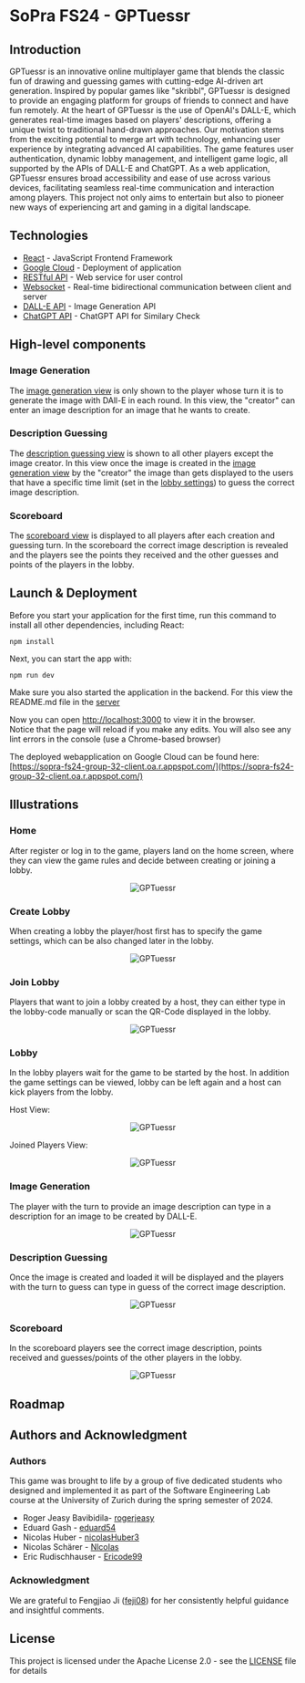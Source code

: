 # SoPra FS24 - GPTuessr

## Introduction

GPTuessr is an innovative online multiplayer game that blends the classic fun of drawing and guessing games with cutting-edge AI-driven art generation. Inspired by popular games like "skribbl", GPTuessr is designed to provide an engaging platform for groups of friends to connect and have fun remotely. At the heart of GPTuessr is the use of OpenAI's DALL-E, which generates real-time images based on players' descriptions, offering a unique twist to traditional hand-drawn approaches.
Our motivation stems from the exciting potential to merge art with technology, enhancing user experience by integrating advanced AI capabilities. The game features user authentication, dynamic lobby management, and intelligent game logic, all supported by the APIs of DALL-E and ChatGPT. As a web application, GPTuessr ensures broad accessibility and ease of use across various devices, facilitating seamless real-time communication and interaction among players. This project not only aims to entertain but also to pioneer new ways of experiencing art and gaming in a digital landscape.

## Technologies

- [React](https://react.dev) - JavaScript Frontend Framework
- [Google Cloud](https://cloud.google.com/gcp) - Deployment of application
- [RESTful API](https://restfulapi.net) - Web service for user control
- [Websocket](https://spring.io/guides/gs/messaging-stomp-websocket) - Real-time bidirectional communication between client and server
- [DALL-E API](https://platform.openai.com/docs/guides/images/image-generation) - Image Generation API
- [ChatGPT API](https://platform.openai.com/docs/guides/text-generation/chat-completions-api) - ChatGPT API for Similary Check

## High-level components

### Image Generation

The [image generation view](https://github.com/sopra-fs24-group-32/sopra-fs24-group-32-client/blob/main/src/components/views/GameCreate.tsx) is only shown to the player whose turn it is to generate the image with DAll-E in each round. In this view, the "creator" can enter an image description for an image that he wants to create.

### Description Guessing

The [description guessing view](https://github.com/sopra-fs24-group-32/sopra-fs24-group-32-client/blob/main/src/components/views/GameGuess.tsx) is shown to all other players except the image creator. In this view once the image is created in the [image generation view](https://github.com/sopra-fs24-group-32/sopra-fs24-group-32-client/blob/main/src/components/views/GameCreate.tsx) by the "creator" the image than gets displayed to the users that have a specific time limit (set in the [lobby settings](https://github.com/sopra-fs24-group-32/sopra-fs24-group-32-client/blob/main/src/components/views/LobbyCreate.tsx)) to guess the correct image description.

### Scoreboard

The [scoreboard view](https://github.com/sopra-fs24-group-32/sopra-fs24-group-32-client/blob/main/src/components/views/Scoreboard.tsx) is displayed to all players after each creation and guessing turn. In the scoreboard the correct image description is revealed and the players see the points they received and the other guesses and points of the players in the lobby.

## Launch & Deployment

Before you start your application for the first time, run this command to install all other dependencies, including React:

`npm install`

Next, you can start the app with:

`npm run dev`

Make sure you also started the application in the backend. For this view the README.md file in the [server](https://github.com/sopra-fs24-group-32/sopra-fs24-group-32-server)

Now you can open [http://localhost:3000](http://localhost:3000) to view it in the browser.\
Notice that the page will reload if you make any edits. You will also see any lint errors in the console (use a Chrome-based browser)

The deployed webapplication on Google Cloud can be found here: [https://sopra-fs24-group-32-client.oa.r.appspot.com/](https://sopra-fs24-group-32-client.oa.r.appspot.com/)

## Illustrations

### Home

After register or log in to the game, players land on the home screen, where they can view the game rules and decide between creating or joining a lobby.

<p align="center">
    <img alt="GPTuessr" src="https://github.com/sopra-fs24-group-32/sopra-fs24-group-32-client/blob/main/src/docImages/HomeScreen.png"/> <br/>
</p>

### Create Lobby

When creating a lobby the player/host first has to specify the game settings, which can be also changed later in the lobby.

<p align="center">
    <img alt="GPTuessr" src="https://github.com/sopra-fs24-group-32/sopra-fs24-group-32-client/blob/main/src/docImages/LobbySettings.png"/> <br/>
</p>

### Join Lobby

Players that want to join a lobby created by a host, they can either type in the lobby-code manually or scan the QR-Code displayed in the lobby.

<p align="center">
    <img alt="GPTuessr" src="https://github.com/sopra-fs24-group-32/sopra-fs24-group-32-client/blob/main/src/docImages/JoinLobby.png"/> <br/>
</p>

### Lobby

In the lobby players wait for the game to be started by the host. In addition the game settings can be viewed, lobby can be left again and a host can kick players from the lobby.

Host View:

<p align="center">
    <img alt="GPTuessr" src="https://github.com/sopra-fs24-group-32/sopra-fs24-group-32-client/blob/main/src/docImages/LobbyHost.png"/> <br/>
</p>

Joined Players View:

<p align="center">
    <img alt="GPTuessr" src="https://github.com/sopra-fs24-group-32/sopra-fs24-group-32-client/blob/main/src/docImages/LobbyJoined.png"/> <br/>
</p>

### Image Generation

The player with the turn to provide an image description can type in a description for an image to be created by DALL-E.

<p align="center">
    <img alt="GPTuessr" src="https://github.com/sopra-fs24-group-32/sopra-fs24-group-32-client/blob/main/src/docImages/ImageCreateScreen.png"/> <br/>
</p>

### Description Guessing

Once the image is created and loaded it will be displayed and the players with the turn to guess can type in guess of the correct image description.

<p align="center">
    <img alt="GPTuessr" src="https://github.com/sopra-fs24-group-32/sopra-fs24-group-32-client/blob/main/src/docImages/ImageGuessScreen.png"/> <br/>
</p>

### Scoreboard

In the scoreboard players see the correct image description, points received and guesses/points of the other players in the lobby.

<p align="center">
    <img alt="GPTuessr" src="https://github.com/sopra-fs24-group-32/sopra-fs24-group-32-client/blob/main/src/docImages/Scoreboard.png"/> <br/>
</p>

## Roadmap

## Authors and Acknowledgment

### Authors

This game was brought to life by a group of five dedicated students who designed and implemented it as part of the Software Engineering Lab course at the University of Zurich during the spring semester of 2024.

- Roger Jeasy Bavibidila- [rogerjeasy](https://github.com/rogerjeasy)
- Eduard Gash - [eduard54](https://github.com/eduard54)
- Nicolas Huber - [nicolasHuber3](https://github.com/nicolasHuber3)
- Nicolas Schärer - [NlcoIas](https://github.com/NlcoIas)
- Eric Rudischhauser - [Ericode99](https://github.com/Ericode99)

### Acknowledgment

We are grateful to Fengjiao Ji ([feji08](https://github.com/feji08)) for her consistently helpful guidance and insightful comments.

## License

This project is licensed under the Apache License 2.0 - see the [LICENSE](LICENSE) file for details
